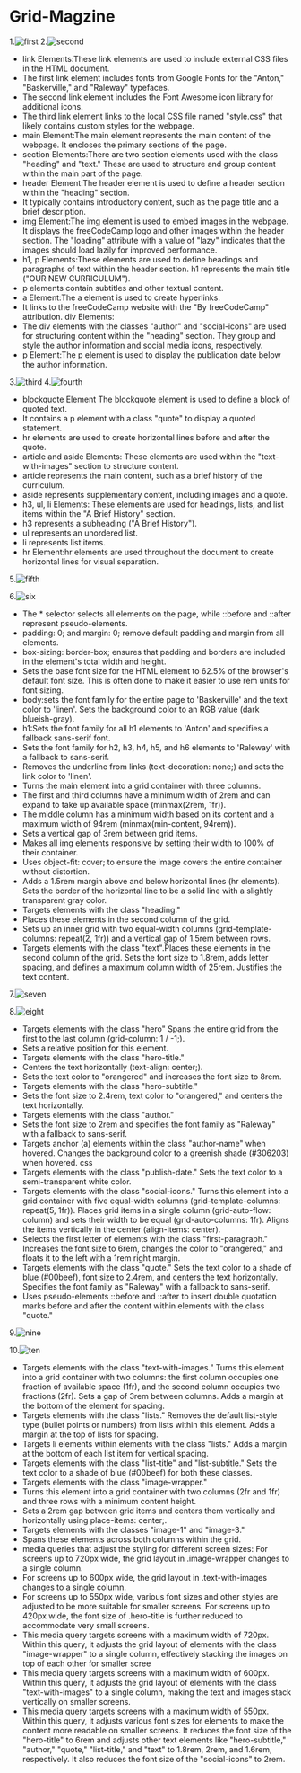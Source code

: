 # Grid-Magzine
1.![first](s1.png)
2.![second](s2.png)
* link Elements:These link elements are used to include external CSS files in the HTML document.
* The first link element includes fonts from Google Fonts for the "Anton," "Baskerville," and "Raleway" typefaces.
* The second link element includes the Font Awesome icon library for additional icons.
* The third link element links to the local CSS file named "style.css" that likely contains custom styles for the webpage.
* main Element:The main element represents the main content of the webpage. It encloses the primary sections of the page.
* section Elements:There are two section elements used with the class "heading" and "text." These are used to structure and group content within the main part of the page.
* header Element:The header element is used to define a header section within the "heading" section.
* It typically contains introductory content, such as the page title and a brief description.
* img Element:The img element is used to embed images in the webpage.
It displays the freeCodeCamp logo and other images within the header section.
The "loading" attribute with a value of "lazy" indicates that the images should load lazily for improved performance.
* h1, p Elements:These elements are used to define headings and paragraphs of text within the header section.
h1 represents the main title ("OUR NEW CURRICULUM").
* p elements contain subtitles and other textual content.
* a Element:The a element is used to create hyperlinks.
* It links to the freeCodeCamp website with the "By freeCodeCamp" attribution.
div Elements:
* The div elements with the classes "author" and "social-icons" are used for structuring content within the "heading" section.
They group and style the author information and social media icons, respectively.
* p Element:The p element is used to display the publication date below the author information.

3.![third](s3.png)
4.![fourth](s4.png)

* blockquote Element The blockquote element is used to define a block of quoted text.
* It contains a p element with a class "quote" to display a quoted statement.
* hr elements are used to create horizontal lines before and after the quote.
* article and aside Elements:
These elements are used within the "text-with-images" section to structure content.
* article represents the main content, such as a brief history of the curriculum.
* aside represents supplementary content, including images and a quote.
* h3, ul, li Elements:
These elements are used for headings, lists, and list items within the "A Brief History" section.
* h3 represents a subheading ("A Brief History").
* ul represents an unordered list.
* li represents list items.
* hr Element:hr elements are used throughout the document to create horizontal lines for visual separation.

5.![fifth](s5.png)

6.![six](s6.png)

* The * selector selects all elements on the page, while ::before and ::after represent pseudo-elements.
* padding: 0; and margin: 0; remove default padding and margin from all elements.
* box-sizing: border-box; ensures that padding and borders are included in the element's total width and height.
* Sets the base font size for the HTML element to 62.5% of the browser's default font size. This is often done to make it easier to use rem units for font sizing.
* body:sets the font family for the entire page to 'Baskerville' and the text color to 'linen'.
Sets the background color to an RGB value (dark blueish-gray).
* h1:Sets the font family for all h1 elements to 'Anton' and specifies a fallback sans-serif font.
* Sets the font family for h2, h3, h4, h5, and h6 elements to 'Raleway' with a fallback to sans-serif.
* Removes the underline from links (text-decoration: none;) and sets the link color to 'linen'.
* Turns the main element into a grid container with three columns.
* The first and third columns have a minimum width of 2rem and can expand to take up available space (minmax(2rem, 1fr)).
* The middle column has a minimum width based on its content and a maximum width of 94rem (minmax(min-content, 94rem)).
* Sets a vertical gap of 3rem between grid items.
* Makes all img elements responsive by setting their width to 100% of their container.
* Uses object-fit: cover; to ensure the image covers the entire container without distortion.
* Adds a 1.5rem margin above and below horizontal lines (hr elements).
Sets the border of the horizontal line to be a solid line with a slightly transparent gray color.
* Targets elements with the class "heading."
* Places these elements in the second column of the grid.
* Sets up an inner grid with two equal-width columns (grid-template-columns: repeat(2, 1fr)) and a vertical gap of 1.5rem between rows.
* Targets elements with the class "text".Places these elements in the second column of the grid.
Sets the font size to 1.8rem, adds letter spacing, and defines a maximum column width of 25rem.
Justifies the text content.

7.![seven](s7.png)

8.![eight](s8.png)

* Targets elements with the class "hero" Spans the entire grid from the first to the last column (grid-column: 1 / -1;).
* Sets a relative position for this element.
* Targets elements with the class "hero-title."
* Centers the text horizontally (text-align: center;).
* Sets the text color to "orangered" and increases the font size to 8rem.
* Targets elements with the class "hero-subtitle."
* Sets the font size to 2.4rem, text color to "orangered," and centers the text horizontally.
* Targets elements with the class "author."
* Sets the font size to 2rem and specifies the font family as "Raleway" with a fallback to sans-serif.
* Targets anchor (a) elements within the class "author-name" when hovered.
Changes the background color to a greenish shade (#306203) when hovered.
css
* Targets elements with the class "publish-date."
Sets the text color to a semi-transparent white color.
* Targets elements with the class "social-icons."
Turns this element into a grid container with five equal-width columns (grid-template-columns: repeat(5, 1fr)).
Places grid items in a single column (grid-auto-flow: column) and sets their width to be equal (grid-auto-columns: 1fr).
Aligns the items vertically in the center (align-items: center).
* Selects the first letter of elements with the class "first-paragraph."
Increases the font size to 6rem, changes the color to "orangered," and floats it to the left with a 1rem right margin.
* Targets elements with the class "quote."
Sets the text color to a shade of blue (#00beef), font size to 2.4rem, and centers the text horizontally.
Specifies the font family as "Raleway" with a fallback to sans-serif.
* Uses pseudo-elements ::before and ::after to insert double quotation marks before and after the content within elements with the class "quote."

9.![nine](s9.png)

10.![ten](s10.png)

* Targets elements with the class "text-with-images."
Turns this element into a grid container with two columns: the first column occupies one fraction of available space (1fr), and the second column occupies two fractions (2fr).
Sets a gap of 3rem between columns.
Adds a margin at the bottom of the element for spacing.
* Targets elements with the class "lists."
Removes the default list-style type (bullet points or numbers) from lists within this element.
Adds a margin at the top of lists for spacing.
* Targets li elements within elements with the class "lists."
Adds a margin at the bottom of each list item for vertical spacing.
* Targets elements with the class "list-title" and "list-subtitle."
Sets the text color to a shade of blue (#00beef) for both these classes.
* Targets elements with the class "image-wrapper."
* Turns this element into a grid container with two columns (2fr and 1fr) and three rows with a minimum content height.
* Sets a 2rem gap between grid items and centers them vertically and horizontally using place-items: center;.
* Targets elements with the classes "image-1" and "image-3."
* Spans these elements across both columns within the grid.
* media queries that adjust the styling for different screen sizes:
For screens up to 720px wide, the grid layout in .image-wrapper changes to a single column.
* For screens up to 600px wide, the grid layout in .text-with-images changes to a single column.
* For screens up to 550px wide, various font sizes and other styles are adjusted to be more suitable for smaller screens.
For screens up to 420px wide, the font size of .hero-title is further reduced to accommodate very small screens.
* This media query targets screens with a maximum width of 720px.
Within this query, it adjusts the grid layout of elements with the class "image-wrapper" to a single column, effectively stacking the images on top of each other for smaller scree
* This media query targets screens with a maximum width of 600px.
Within this query, it adjusts the grid layout of elements with the class "text-with-images" to a single column, making the text and images stack vertically on smaller screens.
* This media query targets screens with a maximum width of 550px.
Within this query, it adjusts various font sizes for elements to make the content more readable on smaller screens.
It reduces the font size of the "hero-title" to 6rem and adjusts other text elements like "hero-subtitle," "author," "quote," "list-title," and "text" to 1.8rem, 2rem, and 1.6rem, respectively.
It also reduces the font size of the "social-icons" to 2rem.


